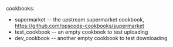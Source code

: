 cookbooks:

* supermarket -- the upstream supermarket cookbook, https://github.com/opscode-cookbooks/supermarket
* test_cookbook -- an empty cookbook to test uploading
* dev_cookbook -- another empty cookbook to test downloading
